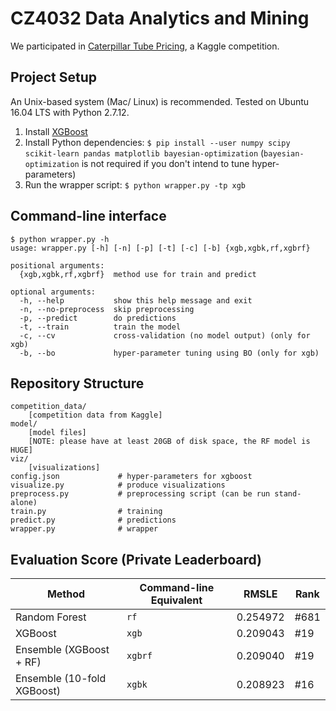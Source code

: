 # CZ4032 Data Analytics and Mining

We participated in [Caterpillar Tube Pricing](https://www.kaggle.com/c/caterpillar-tube-pricing), a Kaggle competition.

## Project Setup

An Unix-based system (Mac/ Linux) is recommended. Tested on Ubuntu 16.04 LTS with Python 2.7.12.

1. Install [XGBoost](http://xgboost.readthedocs.io/en/latest/build.html)
1. Install Python dependencies: `$ pip install --user numpy scipy scikit-learn pandas matplotlib bayesian-optimization` (`bayesian-optimization` is not required if you don't intend to tune hyper-parameters)
1. Run the wrapper script: `$ python wrapper.py -tp xgb`

## Command-line interface

```
$ python wrapper.py -h
usage: wrapper.py [-h] [-n] [-p] [-t] [-c] [-b] {xgb,xgbk,rf,xgbrf}

positional arguments:
  {xgb,xgbk,rf,xgbrf}  method use for train and predict

optional arguments:
  -h, --help           show this help message and exit
  -n, --no-preprocess  skip preprocessing
  -p, --predict        do predictions
  -t, --train          train the model
  -c, --cv             cross-validation (no model output) (only for xgb)
  -b, --bo             hyper-parameter tuning using BO (only for xgb)
```

## Repository Structure

```
competition_data/
    [competition data from Kaggle]
model/
    [model files]
    [NOTE: please have at least 20GB of disk space, the RF model is HUGE]
viz/
    [visualizations]
config.json             # hyper-parameters for xgboost
visualize.py            # produce visualizations
preprocess.py           # preprocessing script (can be run stand-alone)
train.py                # training
predict.py              # predictions
wrapper.py              # wrapper
```

## Evaluation Score (Private Leaderboard)

| Method | Command-line Equivalent | RMSLE | Rank
| --- | --- | --- | ----
| Random Forest | `rf` | 0.254972 | #681
| XGBoost | `xgb` | 0.209043 | #19
| Ensemble (XGBoost + RF) | `xgbrf` | 0.209040 | #19
| Ensemble (10-fold XGBoost) | `xgbk` | 0.208923 | #16 